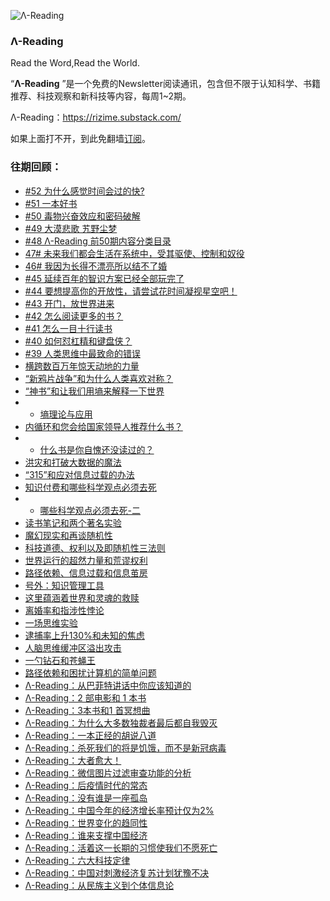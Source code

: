 ![Λ-Reading](https://rizibox.herokuapp.com/TEMP/Λ-Reading.png)

### **Λ-Reading** 
Read the Word,Read the World.

“**Λ-Reading** ”是一个免费的Newsletter阅读通讯，包含但不限于认知科学、书籍推荐、科技观察和新科技等内容，每周1~2期。

Λ-Reading：https://rizime.substack.com/

如果上面打不开，到此免翻墙[订阅](https://forms.office.com/Pages/ResponsePage.aspx?id=VIwy2_GOiEa-VdcIU10AJ_jKLTF5MW1JmqVdTmBOHW1UMkQwMThXODlHSkhBN1pKN0w2UjlLVlUySy4u)。

### 往期回顾：

- [#52 为什么感觉时间会过的快?](https://rizime.substack.com/p/--7ed)
- [#51 一本好书](https://rizime.substack.com/p/--3aa) 
- [#50 毒物兴奋效应和密码破解](https://rizime.substack.com/p/--dc4) 
- [#49 大漠悲歌 艽野尘梦](https://rizime.substack.com/p/--bae) 
- [#48 Λ-Reading 前50期内容分类目录](https://rizime.substack.com/p/-reading-50)
- [47# 未来我们都会生活在系统中，受其驱使、控制和奴役](https://rizime.substack.com/p/--3eb)
- [46# 我因为长得不漂亮所以结不了婚](https://rizime.substack.com/p/8ca)
- [#45 延续百年的智识方案已经全部玩完了](https://rizime.substack.com/p/c52)
- [#44 要想提高你的开放性，请尝试花时间凝视星空吧！](https://rizime.substack.com/p/5bf)
- [#43 开门，放世界进来](https://rizime.substack.com/p/--0d8)
- [#42 怎么阅读更多的书？](https://rizime.substack.com/p/--c41)
- [#41 怎么一目十行读书](https://rizime.substack.com/p/--5d7)
- [#40 如何怼杠精和键盘侠？](https://rizime.substack.com/p/cb9)
- [#39 人类思维中最致命的错误](https://rizime.substack.com/p/e7b)
- [横跨数百万年惊天动地的力量](https://rizime.substack.com/p/4a1)
- [“新鸦片战争”和为什么人类喜欢对称？](https://rizime.substack.com/p/1b8)
- [“神书”和让我们用墒来解释一下世界](https://rizime.substack.com/p/95a)
- - [墒理论与应用](https://rizime.substack.com/p/86e)
- [内循环和您会给国家领导人推荐什么书？](https://rizime.substack.com/p/2fe)
- - [什么书是你自愧还没读过的？](https://rizime.substack.com/p/--a85)
- [洪灾和打破大数据的魔法](https://rizime.substack.com/p/ba4)
- [“315”和应对信息过载的办法](https://rizime.substack.com/p/315)
- [知识付费和哪些科学观点必须去死](https://rizime.substack.com/p/14d)
- - [哪些科学观点必须去死-二](https://rizime.substack.com/p/-)
- [读书笔记和两个著名实验](https://rizime.substack.com/p/897)
- [魔幻现实和再谈随机性](https://rizime.substack.com/p/f8e)
- [科技道德、权利以及即随机性三法则](https://rizime.substack.com/p/42e)
- [世界运行的超然力量和荒谬权利](https://rizime.substack.com/p/5fe)
- [路径依赖、信息过载和信息茧房](https://rizime.substack.com/p/140)
- [号外：知识管理工具](https://rizime.substack.com/p/d28)
- [这里蕴涵着世界和灵魂的救赎](https://rizime.substack.com/p/beb)
- [离婚率和指涉性悖论](https://rizime.substack.com/p/6e3)
- [一场思维实验](https://rizime.substack.com/p/ef7)
- [逮捕率上升130%和未知的焦虑](https://rizime.substack.com/p/130)
- [人脑思维缓冲区溢出攻击](https://rizime.substack.com/p/700)
- [一勺钻石和苍蝇王](https://rizime.substack.com/p/12a)
- [路径依赖和困扰计算机的简单问题](https://rizime.substack.com/p/f08)
- [Λ-Reading：从巴菲特讲话中你应该知道的](https://rizime.substack.com/p/-reading-265)
- [Λ-Reading：2 部电影和 1 本书](https://rizime.substack.com/p/-reading2-1-)
- [Λ-Reading：3本书和1 首冥想曲](https://rizime.substack.com/p/-reading31-)
- [Λ-Reading：为什么大多数独裁者最后都自我毁灭](https://rizime.substack.com/p/-reading-581)
- [Λ-Reading：一本正经的胡说八道](https://rizime.substack.com/p/-reading-8df)
- [Λ-Reading：杀死我们的将是饥饿，而不是新冠病毒](https://rizime.substack.com/p/-reading-d5f)
- [Λ-Reading：大者愈大！](https://rizime.substack.com/p/-reading-ad8)
- [Λ-Reading：微信图片过滤审查功能的分析](https://rizime.substack.com/p/-reading-132)
- [Λ-Reading：后疫情时代的常态](https://rizime.substack.com/p/-reading-ce5)
- [Λ-Reading：没有谁是一座孤岛](https://rizime.substack.com/p/-reading-8be)
- [Λ-Reading：中国今年的经济增长率预计仅为2%](https://rizime.substack.com/p/-reading2)
- [Λ-Reading：世界变化的趋同性](https://rizime.substack.com/p/-reading-745)
- [Λ-Reading：谁来支撑中国经济](https://rizime.substack.com/p/-reading-567)
- [Λ-Reading：活着这一长期的习惯使我们不愿死亡](https://rizime.substack.com/p/-reading-736)
- [Λ-Reading：六大科技定律](https://rizime.substack.com/p/-reading-cfb)
- [Λ-Reading：中国对刺激经济复苏计划犹豫不决](https://rizime.substack.com/p/-reading-8be)
- [Λ-Reading：从民族主义到个体信息论](https://rizime.substack.com/p/-reading-9e6)

